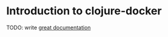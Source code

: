 # Introduction to clojure-docker

TODO: write [great documentation](http://jacobian.org/writing/what-to-write/)
